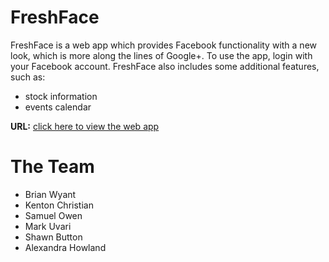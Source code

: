 FreshFace
=========
FreshFace is a web app which provides Facebook functionality with a new look, which is more along the lines of Google+. To use the app, login with your Facebook account. FreshFace also includes some additional features, such as:
* stock information
* events calendar

**URL:** [click here to view the web app](http://vm549-03a.se.rit.edu/latest)

The Team
========
* Brian Wyant
* Kenton Christian
* Samuel Owen
* Mark Uvari
* Shawn Button
* Alexandra Howland
